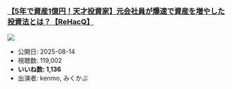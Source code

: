 ### [【5年で資産1億円！天才投資家】元会社員が爆速で資産を増やした投資法とは？【ReHacQ】](https://www.youtube.com/watch?v=gcIr1IsHHVk)
[![](https://img.youtube.com/vi/gcIr1IsHHVk/sddefault.jpg)](https://www.youtube.com/watch?v=gcIr1IsHHVk)
-   公開日: 2025-08-14
-   視聴数: 119,002
-   **いいね数: 1,136**
-   出演者: kenmo, みくかぶ
